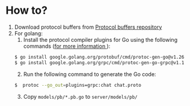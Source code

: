# How to?

1. Download protocol buffers from [Protocol buffers repository](https://github.com/protocolbuffers/protobuf/releases)
2. For golang:
    1. Install the protocol compiler plugins for Go using the following commands ([for more information ](https://grpc.io/docs/languages/go/quickstart/)):
    ```bash
    $ go install google.golang.org/protobuf/cmd/protoc-gen-go@v1.26
    $ go install google.golang.org/grpc/cmd/protoc-gen-go-grpc@v1.1
    ```
   2. Run the following command to generate the Go code:
    ```bash
    $  protoc --go_out=plugins=grpc:chat chat.proto
    ```
   3. Copy `models/pb/*.pb.go` to `server/models/pb/`
